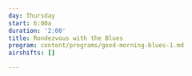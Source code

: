 ```yaml
---
day: Thursday
start: 6:00a
duration: '2:00'
title: Rondezvous with the Blues
program: content/programs/good-morning-blues-1.md
airshifts: []

---
```

